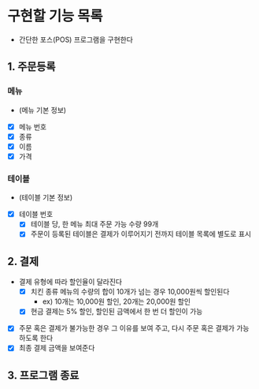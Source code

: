 # 구현할 기능 목록

- 간단한 포스(POS) 프로그램을 구현한다

## 1. 주문등록

### 메뉴
- (메뉴 기본 정보)
- [x] 메뉴 번호
- [x] 종류
- [x] 이름
- [x] 가격

### 테이블
- (테이블 기본 정보)
- [x] 테이블 번호
  - [x] 테이블 당, 한 메뉴 최대 주문 가능 수량 99개
  - [x] 주문이 등록된 테이블은 결제가 이루어지기 전까지 테이블 목록에 별도로 표시

## 2. 결제

- 결제 유형에 따라 할인율이 달라진다
  - [x] 치킨 종류 메뉴의 수량의 합이 10개가 넘는 경우 10,000원씩 할인된다
    - ex) 10개는 10,000원 할인, 20개는 20,000원 할인
  - [x] 현금 결제는 5% 할인, 할인된 금액에서 한 번 더 할인이 가능
- [x] 주문 혹은 결제가 불가능한 경우 그 이유를 보여 주고, 다시 주문 혹은 결제가 가능하도록 한다
- [x] 최종 결제 금액을 보여준다

## 3. 프로그램 종료

